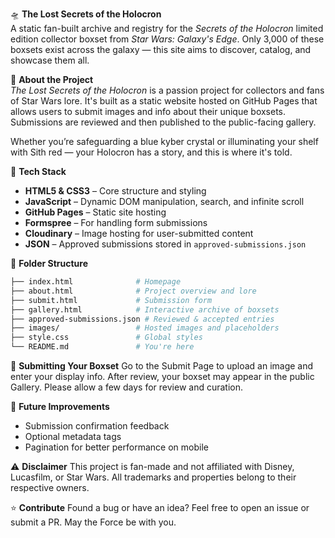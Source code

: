 🛸 **The Lost Secrets of the Holocron**  
A static fan-built archive and registry for the *Secrets of the Holocron* limited edition collector boxset from *Star Wars: Galaxy's Edge*. Only 3,000 of these boxsets exist across the galaxy — this site aims to discover, catalog, and showcase them all.

🌌 **About the Project**  
*The Lost Secrets of the Holocron* is a passion project for collectors and fans of Star Wars lore. It's built as a static website hosted on GitHub Pages that allows users to submit images and info about their unique boxsets. Submissions are reviewed and then published to the public-facing gallery.

Whether you’re safeguarding a blue kyber crystal or illuminating your shelf with Sith red — your Holocron has a story, and this is where it's told.

🧰 **Tech Stack**
- **HTML5 & CSS3** – Core structure and styling
- **JavaScript** – Dynamic DOM manipulation, search, and infinite scroll
- **GitHub Pages** – Static site hosting
- **Formspree** – For handling form submissions
- **Cloudinary** – Image hosting for user-submitted content
- **JSON** – Approved submissions stored in `approved-submissions.json`

📁 **Folder Structure**
```bash
├── index.html              # Homepage
├── about.html              # Project overview and lore
├── submit.html             # Submission form
├── gallery.html            # Interactive archive of boxsets
├── approved-submissions.json # Reviewed & accepted entries
├── images/                 # Hosted images and placeholders
├── style.css               # Global styles
└── README.md               # You're here
```

📸 **Submitting Your Boxset**
Go to the Submit Page to upload an image and enter your display info. After review, your boxset may appear in the public Gallery. Please allow a few days for review and curation.

🚧 **Future Improvements**
- Submission confirmation feedback
- Optional metadata tags
- Pagination for better performance on mobile

⚠️ **Disclaimer**
This project is fan-made and not affiliated with Disney, Lucasfilm, or Star Wars. All trademarks and properties belong to their respective owners.

⭐️ **Contribute**
Found a bug or have an idea? Feel free to open an issue or submit a PR. May the Force be with you.